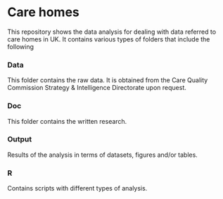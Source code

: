 # Care homes

This repository shows the data analysis for dealing with data referred to care homes in UK. It contains various types of folders that include the following 

### Data

This folder contains the raw data. It is obtained from the Care Quality Commission Strategy & Intelligence Directorate upon request. 


### Doc

This folder contains the written research.


### Output 

Results of the analysis in terms of datasets, figures and/or tables. 

### R 

Contains scripts with different types of analysis.




